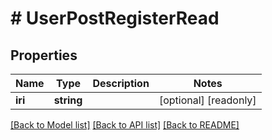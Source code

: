 # # UserPostRegisterRead

## Properties

Name | Type | Description | Notes
------------ | ------------- | ------------- | -------------
**iri** | **string** |  | [optional] [readonly]

[[Back to Model list]](../../README.md#models) [[Back to API list]](../../README.md#endpoints) [[Back to README]](../../README.md)
